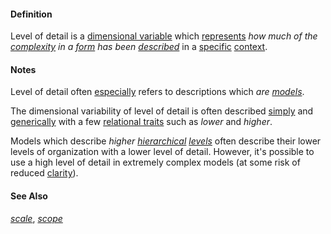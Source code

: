 #### Definition

Level of detail is a [dimensional variable](https://github.com/gcassel/Modular-Organization-Terminology/blob/master/terms/dimensional-variable.md) which [represents](https://github.com/gcassel/Modular-Organization-Terminology/blob/master/terms/represent.md) *how much of the [complexity](https://github.com/gcassel/Modular-Organization-Terminology/blob/master/terms/complexity.md) in a [form](https://github.com/gcassel/Modular-Organization-Terminology/blob/master/terms/form.md) has been [described](https://github.com/gcassel/Modular-Organization-Terminology/blob/master/terms/describe.md)* in a [specific](https://github.com/gcassel/Modular-Organization-Terminology/blob/master/terms/specific.md) [context](https://github.com/gcassel/Modular-Organization-Terminology/blob/master/terms/context.md).
		
#### Notes

Level of detail often [especially](https://github.com/gcassel/Modular-Organization-Terminology/blob/master/terms/specialize.md) refers to descriptions which *are [models](https://github.com/gcassel/Modular-Organization-Terminology/blob/master/terms/model.md)*.
		
The dimensional variability of level of detail is often described [simply](https://github.com/gcassel/Modular-Organization-Terminology/blob/master/terms/simplicity.md) and [generically](https://github.com/gcassel/Modular-Organization-Terminology/blob/master/terms/generic.md) with a few [relational traits](https://github.com/gcassel/Modular-Organization-Terminology/blob/master/terms/relational-trait.md) such as *lower* and *higher*.
		
Models which describe *higher [hierarchical](https://github.com/gcassel/Modular-Organization-Terminology/blob/master/terms/hierarchy.md) [levels](https://github.com/gcassel/Modular-Organization-Terminology/blob/master/terms/level.md)* often describe their lower levels of organization with a lower level of detail.  However, it's possible to use a high level of detail in extremely complex models (at some risk of reduced [clarity](https://github.com/gcassel/Modular-Organization-Terminology/blob/master/terms/clarify.md)).
		
#### See Also

*[scale](https://github.com/gcassel/Modular-Organization-Terminology/blob/master/terms/scale.md)*, *[scope](https://github.com/gcassel/Modular-Organization-Terminology/blob/master/terms/scope.md)*
